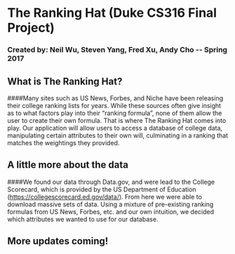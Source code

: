 # The Ranking Hat (Duke CS316 Final Project)

### Created by: Neil Wu, Steven Yang, Fred Xu, Andy Cho -- Spring 2017

## What is The Ranking Hat?

####Many sites such as US News, Forbes, and Niche have been releasing their college ranking lists for years. While these sources often give insight as to what factors play into their “ranking formula”, none of them allow the user to create their own formula. That is where The Ranking Hat comes into play. Our application will allow users to access a database of college data, manipulating certain attributes to their own will, culminating in a ranking that matches the weightings they provided. 

## A little more about the data

####We found our data through Data.gov, and were lead to the College Scorecard, which is provided by the US Department of Education (https://collegescorecard.ed.gov/data/). From here we were able to download massive sets of data. Using a mixture of pre-existing ranking formulas from US News, Forbes, etc. and our own intuition, we decided which attributes we wanted to use for our database. 

## More updates coming! 
